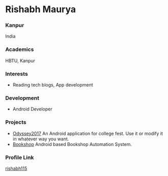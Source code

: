 # Rishabh Maurya

### Kanpur

India

### Academics

HBTU, Kanpur

### Interests

- Reading tech blogs, App development

### Development

- Android Developer

### Projects

- [Odyssey2017](https://github.com/rishabh115/Odyssey2017) An Android application for college fest. Use it or modify it in whatever way you want.
- [Bookshop](https://github.com/rishabh115/Bookshop) Android based Bookshop Automation System.
### Profile Link

[rishabh115](https://github.com/rishabh115/Odyssey2017)
